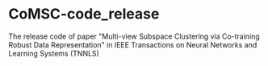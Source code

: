 # CoMSC-code_release
The release code of paper "Multi-view Subspace Clustering via Co-training Robust Data Representation" in IEEE Transactions on Neural Networks and Learning Systems (TNNLS)
